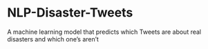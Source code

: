 # NLP-Disaster-Tweets
A machine learning model that predicts which Tweets are about real disasters and which one’s aren’t
